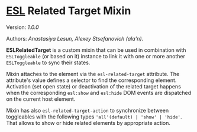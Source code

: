 # [ESL](../../../) Related Target Mixin

Version: *1.0.0*

Authors: *Anastasiya Lesun, Alexey Stsefanovich (ala'n)*.

<a name="intro"></a>

**ESLRelatedTarget** is a custom mixin that can be used in combination with `ESLToggleable` (or based on it) instance to link it with one or more another `ESLToggleable` to sync their states.

Mixin attaches to the element via the `esl-related-target` attribute. The attribute's value defines a selector to find the corresponding element.
Activation (set open state) or deactivation of the related target happens when the corresponding `esl:show` and `esl:hide` DOM events are dispatched on the current host element.

Mixin has also `esl-related-target-action` to synchronize between toggleables with the following types `'all'(default) | 'show' | 'hide'`. That allows to show or hide related elements by appropriate action.

